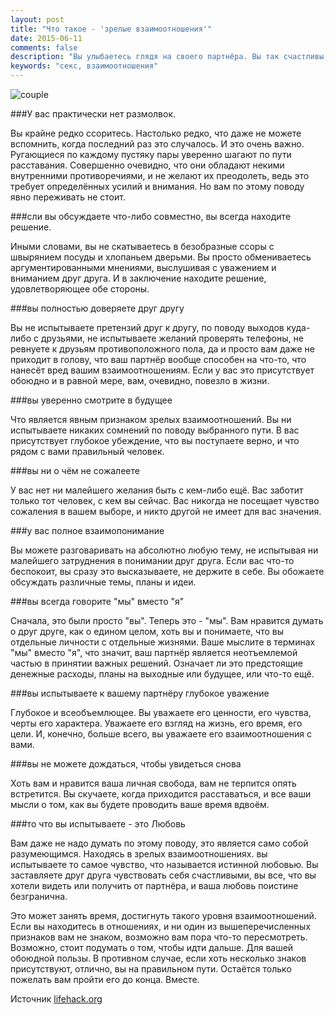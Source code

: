 ```yaml
---
layout: post
title: "Что такое - 'зрелые взаимоотношения'"
date: 2015-06-11
comments: false
description: "Вы улыбаетесь глядя на своего партнёра. Вы так счастливы, что ничего не можете с этим поделать. Наконец-то, вы нашли того, с кем вы по настоящему чувствуете себя счастливо. После долгих лет проб и ошибок, вы пришли к таким взаимоотношениям, о которых всегда мечтали. И вот несколько знаков, чтобы проверить, так это или нет."
keywords: "секс, взаимоотношения"
---
```


![couple](http://i008.radikal.ru/1506/6f/c99b5085ece3.jpg "couple")

###У вас практически нет размолвок.

Вы крайне редко ссоритесь. Настолько редко, что даже не можете вспомнить, когда последний раз это случалось. И это очень важно. Ругающиеся по каждому пустяку пары уверенно шагают по пути расставания. Совершенно очевидно, что они обладают некими внутренними противоречиями, и не желают их преодолеть, ведь это требует определённых усилий и внимания. Но вам по этому поводу явно переживать не стоит.

###сли вы обсуждаете что-либо совместно, вы всегда находите решение.

Иными словами, вы не скатываетесь в безобразные ссоры с швырянием посуды и хлопаньем дверьми. Вы просто обмениваетесь аргументированными мнениями, выслушивая с уважением и вниманием друг друга. И в заключение находите решение, удовлетворяющее обе стороны.

###вы полностью доверяете друг другу

Вы не испытываете претензий друг к другу, по поводу выходов куда-либо с друзьями, не испытываете желаний проверять телефоны, не ревнуете к друзьям противоположного пола, да и просто вам даже не приходит в голову, что ваш партнёр вообще способен на что-то, что нанесёт вред вашим взаимоотношениям. Если у вас это присутствует обоюдно и в равной мере, вам, очевидно, повезло в жизни.

###вы уверенно смотрите в будущее

Что является явным признаком зрелых взаимоотношений. Вы ни испытываете никаких сомнений по поводу выбранного пути. В вас присутствует глубокое убеждение, что вы поступаете верно, и что рядом с вами правильный человек.

###вы ни о чём не сожалеете

У вас нет ни малейшего желания быть с кем-либо ещё. Вас заботит только тот человек, с кем вы сейчас. Вас никогда не посещает чувство сожаления в вашем выборе, и никто другой не имеет для вас значения.

###у вас полное взаимопонимание

Вы можете разговаривать на абсолютно любую тему, не испытывая ни малейшего затруднения в понимании друг друга. Если вас что-то беспокоит, вы сразу это высказываете, не держите в себе. Вы обожаете обсуждать различные темы, планы и идеи.

###вы всегда говорите "мы" вместо "я"

Сначала, это были просто "вы". Теперь это - "мы". Вам нравится думать о друг друге, как о едином целом, хоть вы и понимаете, что вы отдельные личности с отдельные жизнями. Ваше мыслите в терминах "мы" вместо "я", что значит, ваш партнёр является неотъемлемой частью в принятии важных решений. Означает ли это предстоящие денежные расходы, планы на выходные или будущее, или что-то ещё.

###вы испытываете к вашему партнёру глубокое уважение

Глубокое и всеобъемлющее. Вы уважаете его ценности, его чувства, черты его характера. Уважаете его взгляд на жизнь, его время, его цели. И, конечно, больше всего, вы уважаете его взаимоотношения с вами.

###вы не можете дождаться, чтобы увидеться снова

Хоть вам и нравится ваша личная свобода, вам не терпится опять встретится. Вы скучаете, когда приходится расставаться, и все ваши мысли о том, как вы будете проводить ваше время вдвоём.

###то что вы испытываете - это Любовь

Вам даже не надо думать по этому поводу, это является само собой разумеющимся. Находясь в зрелых взаимоотношениях. вы испытываете то самое чувство, что называется истинной любовью. Вы заставляете друг друга чувствовать себя счастливыми, вы все, что вы хотели видеть или получить от партнёра, и ваша любовь поистине безгранична.

Это может занять время, достигнуть такого уровня взаимоотношений. Если вы находитесь в отношениях, и ни один из вышеперечисленных признаков вам не знаком, возможно вам пора что-то пересмотреть. Возможно, стоит подумать о том, чтобы идти дальше. Для вашей обоюдной пользы. В противном случае, если хоть несколько знаков присутствуют, отлично, вы на правильном пути. Остаётся только пожелать вам пройти его до конца. Вместе.

Источник [lifehack.org](http://www.lifehack.org/articles/communication/11-signs-youre-mature-relationship.html)
